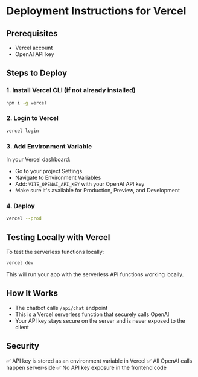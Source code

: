 # Deployment Instructions for Vercel

## Prerequisites
- Vercel account
- OpenAI API key

## Steps to Deploy

### 1. Install Vercel CLI (if not already installed)
```bash
npm i -g vercel
```

### 2. Login to Vercel
```bash
vercel login
```

### 3. Add Environment Variable
In your Vercel dashboard:
- Go to your project Settings
- Navigate to Environment Variables
- Add: `VITE_OPENAI_API_KEY` with your OpenAI API key
- Make sure it's available for Production, Preview, and Development

### 4. Deploy
```bash
vercel --prod
```

## Testing Locally with Vercel
To test the serverless functions locally:
```bash
vercel dev
```

This will run your app with the serverless API functions working locally.

## How It Works
- The chatbot calls `/api/chat` endpoint
- This is a Vercel serverless function that securely calls OpenAI
- Your API key stays secure on the server and is never exposed to the client

## Security
✅ API key is stored as an environment variable in Vercel
✅ All OpenAI calls happen server-side
✅ No API key exposure in the frontend code

